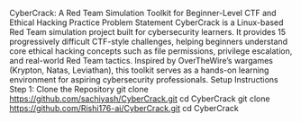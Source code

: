 CyberCrack: A Red Team Simulation Toolkit for Beginner-Level CTF and Ethical Hacking Practice
Problem Statement
CyberCrack is a Linux-based Red Team simulation project built for cybersecurity learners. It provides 15 progressively difficult CTF-style challenges, helping beginners understand core ethical hacking concepts such as file permissions, privilege escalation, and real-world Red Team tactics. Inspired by OverTheWire’s wargames (Krypton, Natas, Leviathan), this toolkit serves as a hands-on learning environment for aspiring cybersecurity professionals.
Setup Instructions
Step 1: Clone the Repository
git clone https://github.com/sachiyash/CyberCrack.git
cd CyberCrack
git clone https://github.com/Rishi176-ai/CyberCrack.git
cd CyberCrack

